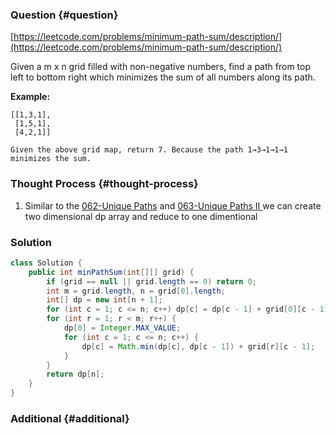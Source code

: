 ### Question {#question}

[https://leetcode.com/problems/minimum-path-sum/description/](https://leetcode.com/problems/minimum-path-sum/description/)

Given a m x n grid filled with non-negative numbers, find a path from top left to bottom right which minimizes the sum of all numbers along its path.

**Example:**

```
[[1,3,1],
 [1,5,1],
 [4,2,1]]

Given the above grid map, return 7. Because the path 1→3→1→1→1 minimizes the sum.
```

### Thought Process {#thought-process}

1. Similar to the [062-Unique Paths](/leetcode/array/062-unique-paths.md) and [063-Unique Paths II ](/leetcode/array/063-unique-paths-ii.md)we can create two dimensional dp array and reduce to one dimentional

### Solution

```java
class Solution {
    public int minPathSum(int[][] grid) {
        if (grid == null || grid.length == 0) return 0;
        int m = grid.length, n = grid[0].length;
        int[] dp = new int[n + 1];
        for (int c = 1; c <= n; c++) dp[c] = dp[c - 1] + grid[0][c - 1];
        for (int r = 1; r < m; r++) {
            dp[0] = Integer.MAX_VALUE;
            for (int c = 1; c <= n; c++) {
                dp[c] = Math.min(dp[c], dp[c - 1]) + grid[r][c - 1];
            }
        }
        return dp[n];
    }
}
```

### Additional {#additional}



